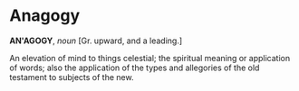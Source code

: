 # Anagogy

**AN'AGOGY**, _noun_ \[Gr. upward, and a leading.\]

An elevation of mind to things celestial; the spiritual meaning or application of words; also the application of the types and allegories of the old testament to subjects of the new.
